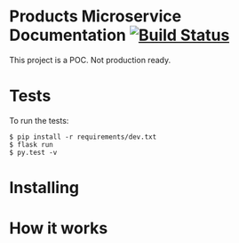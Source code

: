# Products Microservice Documentation [![Build Status](https://travis-ci.org/geraldoandradee/products-microservice.svg?branch=master)](https://travis-ci.org/geraldoandradee/products-microservice)

This project is a POC. Not production ready.


# Tests
    
To run the tests:
    
    $ pip install -r requirements/dev.txt
    $ flask run
    $ py.test -v


# Installing 



# How it works
